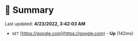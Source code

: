 # 📖 Summary
Last updated: **4/23/2022, 3:42:03 AM**

- `GET` [https://google.com](https://google.com) - **Up** (142ms)
